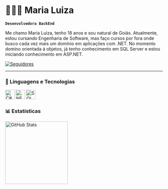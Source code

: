 # 👩🏻‍💻 Maria Luiza

**`Desenvolvedora BackEnd`**

Me chamo Maria Luiza, tenho 18 anos e sou natural de Goiás. Atualmente, estou cursando Engenharia de Software, mas faço cursos por fora onde busco cada vez mais um domínio em aplicações com .NET. No momento domíno orientada á objetos, já tenho conhecimento em SQL Server e estou iniciando conhecimento em ASP.NET.

<p align="left">
    <a href="https://github.com/Larissakich?tab=followers">
        <img 
            alt="Seguidores" 
            title="Me siga no GitHub" 
            src="https://custom-icon-badges.demolab.com/github/followers/Larissakich?color=236ad3&labelColor=1155ba&style=for-the-badge&logo=github&label=Seguidores&logoColor=white"
        />
    </a>
</p>

---

### 🤖 Linguagens e Tecnologias

<img 
    align="left" 
    alt="C#" 
    title="C#"
    width="30px" 
    src="https://cdn.jsdelivr.net/gh/devicons/devicon@latest/icons/csharp/csharp-original.svg" />
          

<img  
    align="left" 
    alt=".NET" 
    title=".NET"
    width="30px" src="https://cdn.jsdelivr.net/gh/devicons/devicon@latest/icons/dotnetcore/dotnetcore-original.svg" />
          

<img 
    align="left" 
    alt="SQL Server" 
    title="SQL Server"
    width="30px" 
    src="https://cdn.jsdelivr.net/gh/devicons/devicon@latest/icons/microsoftsqlserver/microsoftsqlserver-original-wordmark.svg" />
          
<br/>
<br/>

### 📊 Estatísticas

<p>
<img 
      align="left" 
      alt="GitHub Stats" 
      height="200" 
      src="https://github-readme-stats.vercel.app/api/top-langs/?username=maluh06&theme=tokyonight&layout=compact&custom_title=Tecnologias&langs_count=9" 
  />

</p>
